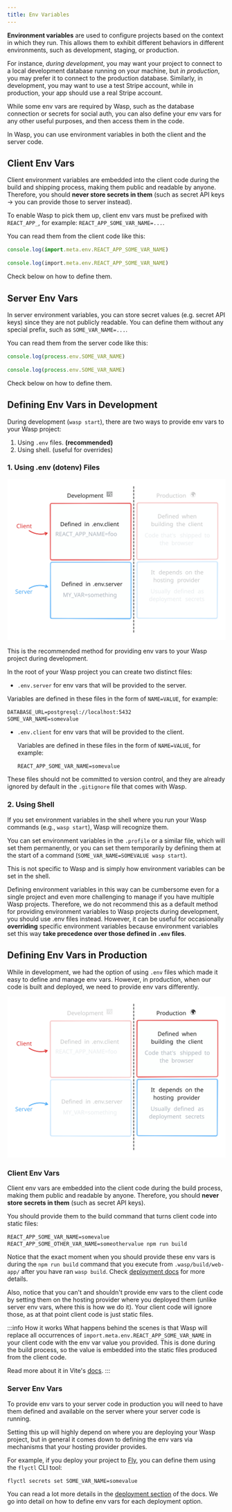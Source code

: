 ```yaml
---
title: Env Variables
---
```


**Environment variables** are used to configure projects based on the context in which they run. This allows them to exhibit different behaviors in different environments, such as development, staging, or production.

For instance, _during development_, you may want your project to connect to a local development database running on your machine, but _in production_, you may prefer it to connect to the production database. Similarly, in development, you may want to use a test Stripe account, while in production, your app should use a real Stripe account.

While some env vars are required by Wasp, such as the database connection or secrets for social auth, you can also define your env vars for any other useful purposes, and then access them in the code.

In Wasp, you can use environment variables in both the client and the server code.
## Client Env Vars

Client environment variables are embedded into the client code during the build and shipping process, making them public and readable by anyone. Therefore, you should **never store secrets in them** (such as secret API keys -> you can provide those to server instead).

To enable Wasp to pick them up, client env vars must be prefixed with `REACT_APP_`, for example: `REACT_APP_SOME_VAR_NAME=...`.

You can read them from the client code like this:

<Tabs groupId="js-ts">
<TabItem value="js" label="JavaScript">

```js title="src/App.js"
console.log(import.meta.env.REACT_APP_SOME_VAR_NAME)
```
</TabItem>
<TabItem value="ts" label="TypeScript">

```ts title="src/App.ts"
console.log(import.meta.env.REACT_APP_SOME_VAR_NAME)
```
</TabItem>
</Tabs>


Check below on how to define them.


## Server Env Vars

In server environment variables, you can store secret values (e.g. secret API keys) since they are not publicly readable. You can define them without any special prefix, such as `SOME_VAR_NAME=...`.

You can read them from the server code like this:
<Tabs groupId="js-ts">
<TabItem value="js" label="JavaScript">

```js
console.log(process.env.SOME_VAR_NAME)
```
</TabItem>
<TabItem value="ts" label="TypeScript">

```ts
console.log(process.env.SOME_VAR_NAME)
```
</TabItem>
</Tabs>

Check below on how to define them.

## Defining Env Vars in Development

During development (`wasp start`), there are two ways to provide env vars to your Wasp project:
1. Using `.env` files. **(recommended)**
2. Using shell. (useful for overrides)

### 1. Using .env (dotenv) Files

![Env vars usage in development](/img/env/prod_dev_fade.svg)

This is the recommended method for providing env vars to your Wasp project during development.

In the root of your Wasp project you can create two distinct files:
 - `.env.server` for env vars that will be provided to the server.

  Variables are defined in these files in the form of `NAME=VALUE`, for example:
  ```shell title=".env.server"
  DATABASE_URL=postgresql://localhost:5432
  SOME_VAR_NAME=somevalue
  ```

 - `.env.client` for env vars that will be provided to the client.

    Variables are defined in these files in the form of `NAME=VALUE`, for example:
    ```shell title=".env.client"
    REACT_APP_SOME_VAR_NAME=somevalue
    ```

These files should not be committed to version control, and they are already ignored by default in the `.gitignore` file that comes with Wasp.

<!-- `dotenv` files are a popular method for storing configuration: to learn more about them in general, check out the [README of the lib we use for them](https://github.com/stackbuilders/dotenv-hs). -->

### 2. Using Shell
If you set environment variables in the shell where you run your Wasp commands (e.g., `wasp start`), Wasp will recognize them.

You can set environment variables in the `.profile` or a similar file, which will set them permanently, or you can set them temporarily by defining them at the start of a command (`SOME_VAR_NAME=SOMEVALUE wasp start`).

This is not specific to Wasp and is simply how environment variables can be set in the shell.

Defining environment variables in this way can be cumbersome even for a single project and even more challenging to manage if you have multiple Wasp projects. Therefore, we do not recommend this as a default method for providing environment variables to Wasp projects during development, you should use .env files instead. However, it can be useful for occasionally **overriding** specific environment variables because environment variables set this way **take precedence over those defined in `.env` files**.

## Defining Env Vars in Production

While in development, we had the option of using `.env` files which made it easy to define and manage env vars. However, in production, when our code is built and deployed, we need to provide env vars differently.

![Env vars usage in development and production](/img/env/prod_dev_fade_2.svg)

### Client Env Vars

Client env vars are embedded into the client code during the build process, making them public and readable by anyone. Therefore, you should **never store secrets in them** (such as secret API keys).

You should provide them to the build command that turns client code into static files:
```shell
REACT_APP_SOME_VAR_NAME=somevalue REACT_APP_SOME_OTHER_VAR_NAME=someothervalue npm run build
```

Notice that the exact moment when you should provide these env vars is during the `npm run build` command that you execute from `.wasp/build/web-app/` after you have ran `wasp build`. Check [deployment docs](../advanced/deployment/manually#3-deploying-the-web-client-frontend) for more details.

Also, notice that you can't and shouldn't provide env vars to the client code by setting them on the hosting provider where you deployed them (unlike server env vars, where this is how we do it). Your client code will ignore those, as at that point client code is just static files.

:::info How it works
What happens behind the scenes is that Wasp will replace all occurrences of `import.meta.env.REACT_APP_SOME_VAR_NAME` in your client code with the env var value you provided. This is done during the build process, so the value is embedded into the static files produced from the client code.

Read more about it in Vite's [docs](https://vitejs.dev/guide/env-and-mode.html#production-replacement).
:::

### Server Env Vars

To provide env vars to your server code in production you will need to have them defined and available on the server where your server code is running.

Setting this up will highly depend on where you are deploying your Wasp project, but in general it comes down to defining the env vars via mechanisms that your hosting provider provides.

For example, if you deploy your project to [Fly](https://fly.io), you can define them using the `flyctl` CLI tool:

```shell
flyctl secrets set SOME_VAR_NAME=somevalue
```

You can read a lot more details in the [deployment section](../advanced/deployment/manually) of the docs. We go into detail on how to define env vars for each deployment option.
